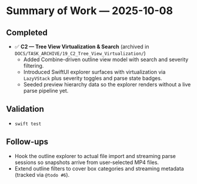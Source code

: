 # Summary of Work — 2025-10-08

## Completed

- ✅ **C2 — Tree View Virtualization & Search** (archived in `DOCS/TASK_ARCHIVE/19_C2_Tree_View_Virtualization/`)
  - Added Combine-driven outline view model with search and severity filtering.
  - Introduced SwiftUI explorer surfaces with virtualization via `LazyVStack` plus severity toggles and parse state badges.
  - Seeded preview hierarchy data so the explorer renders without a live parse pipeline yet.

## Validation

- `swift test`

## Follow-ups

- Hook the outline explorer to actual file import and streaming parse sessions so snapshots arrive from user-selected
  MP4 files.
- Extend outline filters to cover box categories and streaming metadata (tracked via `@todo #6`).
